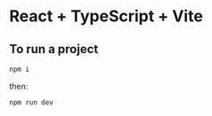 # React + TypeScript + Vite

## To run a project

```bash
npm i
```

then:

```bash
npm run dev
```
